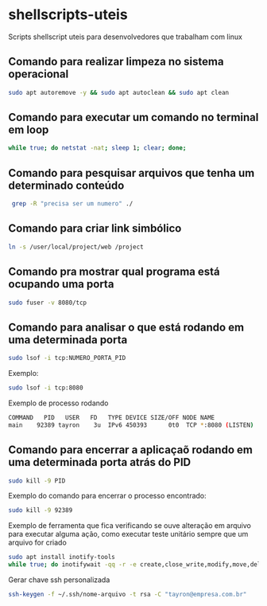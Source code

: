 # shellscripts-uteis
Scripts shellscript uteis para desenvolvedores que trabalham com linux

## Comando para realizar limpeza no sistema operacional
```sh
sudo apt autoremove -y && sudo apt autoclean && sudo apt clean
```
## Comando para executar um comando no terminal em loop
```sh
while true; do netstat -nat; sleep 1; clear; done;
```

## Comando para pesquisar arquivos que tenha um determinado conteúdo
```sh
 grep -R "precisa ser um numero" ./
 ```
 
 ## Comando para criar link simbólico
 ```sh
 ln -s /user/local/project/web /project
 ```
 ## Comando pra mostrar qual programa está ocupando uma porta
 ```sh
sudo fuser -v 8080/tcp
```

 ## Comando para analisar o que está rodando em uma determinada porta
 ```sh
 sudo lsof -i tcp:NUMERO_PORTA_PID
 ```
 
 Exemplo:
  ```sh
 sudo lsof -i tcp:8080
 ```
 Exemplo de processo rodando
 ```sh 
 COMMAND   PID   USER   FD   TYPE DEVICE SIZE/OFF NODE NAME
 main    92389 tayron    3u  IPv6 450393      0t0  TCP *:8080 (LISTEN)
 ```

 ## Comando para encerrar a aplicaçaõ rodando em uma determinada porta atrás do PID
 ```sh
sudo kill -9 PID 
 ```

 Exemplo do comando para encerrar o processo encontrado:
 ```sh
 sudo kill -9 92389
 ```
 
 Exemplo de ferramenta que fica verificando se ouve alteração em arquivo para executar alguma ação, como executar teste unitário sempre que um arquivo for criado
 ```sh
 sudo apt install inotify-tools
 while true; do inotifywait -qq -r -e create,close_write,modify,move,delete ./ && go test ./...; done;
```

Gerar chave ssh personalizada
```sh
ssh-keygen -f ~/.ssh/nome-arquivo -t rsa -C "tayron@empresa.com.br"
```

